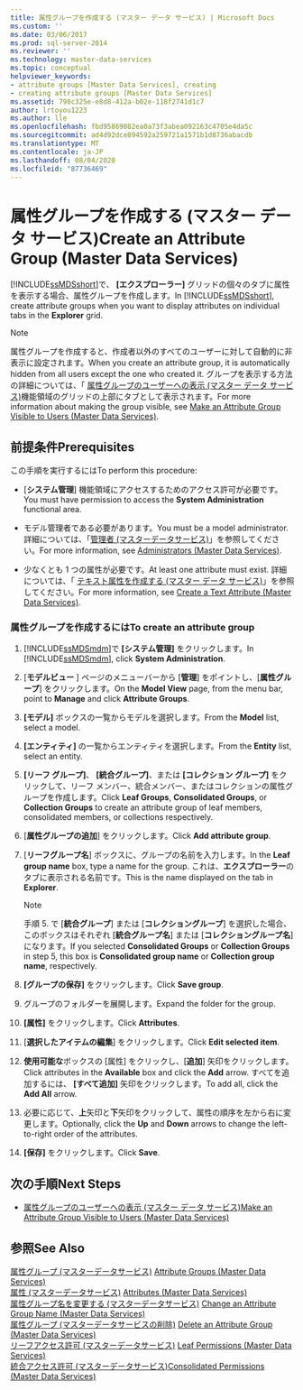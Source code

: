 ```yaml
---
title: 属性グループを作成する (マスター データ サービス) | Microsoft Docs
ms.custom: ''
ms.date: 03/06/2017
ms.prod: sql-server-2014
ms.reviewer: ''
ms.technology: master-data-services
ms.topic: conceptual
helpviewer_keywords:
- attribute groups [Master Data Services], creating
- creating attribute groups [Master Data Services]
ms.assetid: 798c325e-e8d8-412a-b02e-118f2741d1c7
author: lrtoyou1223
ms.author: lle
ms.openlocfilehash: fbd95869082ea0a73f3abea092163c4705e4da5c
ms.sourcegitcommit: ad4d92dce894592a259721a1571b1d8736abacdb
ms.translationtype: MT
ms.contentlocale: ja-JP
ms.lasthandoff: 08/04/2020
ms.locfileid: "87736469"
---
```

# <a name="create-an-attribute-group-master-data-services"></a><span data-ttu-id="eed9c-102">属性グループを作成する (マスター データ サービス)</span><span class="sxs-lookup"><span data-stu-id="eed9c-102">Create an Attribute Group (Master Data Services)</span></span>
  <span data-ttu-id="eed9c-103">[!INCLUDE[ssMDSshort](../includes/ssmdsshort-md.md)]で、 **[エクスプローラー]** グリッドの個々のタブに属性を表示する場合、属性グループを作成します。</span><span class="sxs-lookup"><span data-stu-id="eed9c-103">In [!INCLUDE[ssMDSshort](../includes/ssmdsshort-md.md)], create attribute groups when you want to display attributes on individual tabs in the **Explorer** grid.</span></span>  
  
> [!NOTE]  
>  <span data-ttu-id="eed9c-104">属性グループを作成すると、作成者以外のすべてのユーザーに対して自動的に非表示に設定されます。</span><span class="sxs-lookup"><span data-stu-id="eed9c-104">When you create an attribute group, it is automatically hidden from all users except the one who created it.</span></span> <span data-ttu-id="eed9c-105">グループを表示する方法の詳細については、「 [属性グループのユーザーへの表示 (マスター データ サービス)](make-an-attribute-group-visible-to-users-master-data-services.md)機能領域のグリッドの上部にタブとして表示されます。</span><span class="sxs-lookup"><span data-stu-id="eed9c-105">For more information about making the group visible, see [Make an Attribute Group Visible to Users &#40;Master Data Services&#41;](make-an-attribute-group-visible-to-users-master-data-services.md).</span></span>  
  
## <a name="prerequisites"></a><span data-ttu-id="eed9c-106">前提条件</span><span class="sxs-lookup"><span data-stu-id="eed9c-106">Prerequisites</span></span>  
 <span data-ttu-id="eed9c-107">この手順を実行するには</span><span class="sxs-lookup"><span data-stu-id="eed9c-107">To perform this procedure:</span></span>  
  
-   <span data-ttu-id="eed9c-108">[**システム管理**] 機能領域にアクセスするためのアクセス許可が必要です。</span><span class="sxs-lookup"><span data-stu-id="eed9c-108">You must have permission to access the **System Administration** functional area.</span></span>  
  
-   <span data-ttu-id="eed9c-109">モデル管理者である必要があります。</span><span class="sxs-lookup"><span data-stu-id="eed9c-109">You must be a model administrator.</span></span> <span data-ttu-id="eed9c-110">詳細については、「[管理者 &#40;マスターデータサービス&#41;](../../2014/master-data-services/administrators-master-data-services.md)」を参照してください。</span><span class="sxs-lookup"><span data-stu-id="eed9c-110">For more information, see [Administrators &#40;Master Data Services&#41;](../../2014/master-data-services/administrators-master-data-services.md).</span></span>  
  
-   <span data-ttu-id="eed9c-111">少なくとも 1 つの属性が必要です。</span><span class="sxs-lookup"><span data-stu-id="eed9c-111">At least one attribute must exist.</span></span> <span data-ttu-id="eed9c-112">詳細については、「 [テキスト属性を作成する (マスター データ サービス)](../../2014/master-data-services/create-a-text-attribute-master-data-services.md)」を参照してください。</span><span class="sxs-lookup"><span data-stu-id="eed9c-112">For more information, see [Create a Text Attribute &#40;Master Data Services&#41;](../../2014/master-data-services/create-a-text-attribute-master-data-services.md).</span></span>  
  
### <a name="to-create-an-attribute-group"></a><span data-ttu-id="eed9c-113">属性グループを作成するには</span><span class="sxs-lookup"><span data-stu-id="eed9c-113">To create an attribute group</span></span>  
  
1.  <span data-ttu-id="eed9c-114">[!INCLUDE[ssMDSmdm](../includes/ssmdsmdm-md.md)]で **[システム管理]** をクリックします。</span><span class="sxs-lookup"><span data-stu-id="eed9c-114">In [!INCLUDE[ssMDSmdm](../includes/ssmdsmdm-md.md)], click **System Administration**.</span></span>  
  
2.  <span data-ttu-id="eed9c-115">[**モデルビュー** ] ページのメニューバーから [**管理**] をポイントし、[**属性グループ**] をクリックします。</span><span class="sxs-lookup"><span data-stu-id="eed9c-115">On the **Model View** page, from the menu bar, point to **Manage** and click **Attribute Groups**.</span></span>  
  
3.  <span data-ttu-id="eed9c-116">**[モデル]** ボックスの一覧からモデルを選択します。</span><span class="sxs-lookup"><span data-stu-id="eed9c-116">From the **Model** list, select a model.</span></span>  
  
4.  <span data-ttu-id="eed9c-117">**[エンティティ]** の一覧からエンティティを選択します。</span><span class="sxs-lookup"><span data-stu-id="eed9c-117">From the **Entity** list, select an entity.</span></span>  
  
5.  <span data-ttu-id="eed9c-118">**[リーフ グループ]**、 **[統合グループ]**、または **[コレクション グループ]** をクリックして、リーフ メンバー、統合メンバー、またはコレクションの属性グループを作成します。</span><span class="sxs-lookup"><span data-stu-id="eed9c-118">Click **Leaf Groups**, **Consolidated Groups**, or **Collection Groups** to create an attribute group of leaf members, consolidated members, or collections respectively.</span></span>  
  
6.  <span data-ttu-id="eed9c-119">[**属性グループの追加**] をクリックします。</span><span class="sxs-lookup"><span data-stu-id="eed9c-119">Click **Add attribute group**.</span></span>  
  
7.  <span data-ttu-id="eed9c-120">[**リーフグループ名**] ボックスに、グループの名前を入力します。</span><span class="sxs-lookup"><span data-stu-id="eed9c-120">In the **Leaf group name** box, type a name for the group.</span></span> <span data-ttu-id="eed9c-121">これは、**エクスプローラー**のタブに表示される名前です。</span><span class="sxs-lookup"><span data-stu-id="eed9c-121">This is the name displayed on the tab in **Explorer**.</span></span>  
  
    > [!NOTE]  
    >  <span data-ttu-id="eed9c-122">手順 5. で [**統合グループ**] または [**コレクショングループ**] を選択した場合、このボックスはそれぞれ [**統合グループ名**] または [**コレクショングループ名**] になります。</span><span class="sxs-lookup"><span data-stu-id="eed9c-122">If you selected **Consolidated Groups** or **Collection Groups** in step 5, this box is **Consolidated group name** or **Collection group name**, respectively.</span></span>  
  
8.  <span data-ttu-id="eed9c-123">**[グループの保存]** をクリックします。</span><span class="sxs-lookup"><span data-stu-id="eed9c-123">Click **Save group**.</span></span>  
  
9. <span data-ttu-id="eed9c-124">グループのフォルダーを展開します。</span><span class="sxs-lookup"><span data-stu-id="eed9c-124">Expand the folder for the group.</span></span>  
  
10. <span data-ttu-id="eed9c-125">**[属性]** をクリックします。</span><span class="sxs-lookup"><span data-stu-id="eed9c-125">Click **Attributes**.</span></span>  
  
11. <span data-ttu-id="eed9c-126">[**選択したアイテムの編集**] をクリックします。</span><span class="sxs-lookup"><span data-stu-id="eed9c-126">Click **Edit selected item**.</span></span>  
  
12. <span data-ttu-id="eed9c-127">**使用可能な**ボックスの [属性] をクリックし、[**追加**] 矢印をクリックします。</span><span class="sxs-lookup"><span data-stu-id="eed9c-127">Click attributes in the **Available** box and click the **Add** arrow.</span></span> <span data-ttu-id="eed9c-128">すべてを追加するには、 **[すべて追加]** 矢印をクリックします。</span><span class="sxs-lookup"><span data-stu-id="eed9c-128">To add all, click the **Add All** arrow.</span></span>  
  
13. <span data-ttu-id="eed9c-129">必要に応じて、**上**矢印と**下**矢印をクリックして、属性の順序を左から右に変更します。</span><span class="sxs-lookup"><span data-stu-id="eed9c-129">Optionally, click the **Up** and **Down** arrows to change the left-to-right order of the attributes.</span></span>  
  
14. <span data-ttu-id="eed9c-130">**[保存]** をクリックします。</span><span class="sxs-lookup"><span data-stu-id="eed9c-130">Click **Save**.</span></span>  
  
## <a name="next-steps"></a><span data-ttu-id="eed9c-131">次の手順</span><span class="sxs-lookup"><span data-stu-id="eed9c-131">Next Steps</span></span>  
  
-   [<span data-ttu-id="eed9c-132">属性グループのユーザーへの表示 (マスター データ サービス)</span><span class="sxs-lookup"><span data-stu-id="eed9c-132">Make an Attribute Group Visible to Users &#40;Master Data Services&#41;</span></span>](make-an-attribute-group-visible-to-users-master-data-services.md)  
  
## <a name="see-also"></a><span data-ttu-id="eed9c-133">参照</span><span class="sxs-lookup"><span data-stu-id="eed9c-133">See Also</span></span>  
 <span data-ttu-id="eed9c-134">[属性グループ &#40;マスターデータサービス&#41;](../../2014/master-data-services/attribute-groups-master-data-services.md) </span><span class="sxs-lookup"><span data-stu-id="eed9c-134">[Attribute Groups &#40;Master Data Services&#41;](../../2014/master-data-services/attribute-groups-master-data-services.md) </span></span>  
 <span data-ttu-id="eed9c-135">[属性 &#40;マスターデータサービス&#41;](../../2014/master-data-services/attributes-master-data-services.md) </span><span class="sxs-lookup"><span data-stu-id="eed9c-135">[Attributes &#40;Master Data Services&#41;](../../2014/master-data-services/attributes-master-data-services.md) </span></span>  
 <span data-ttu-id="eed9c-136">[属性グループ名を変更する &#40;マスターデータサービス&#41;](../../2014/master-data-services/change-an-attribute-group-name-master-data-services.md) </span><span class="sxs-lookup"><span data-stu-id="eed9c-136">[Change an Attribute Group Name &#40;Master Data Services&#41;](../../2014/master-data-services/change-an-attribute-group-name-master-data-services.md) </span></span>  
 <span data-ttu-id="eed9c-137">[属性グループ &#40;マスターデータサービスの削除&#41;](../../2014/master-data-services/delete-an-attribute-group-master-data-services.md) </span><span class="sxs-lookup"><span data-stu-id="eed9c-137">[Delete an Attribute Group &#40;Master Data Services&#41;](../../2014/master-data-services/delete-an-attribute-group-master-data-services.md) </span></span>  
 <span data-ttu-id="eed9c-138">[リーフアクセス許可 &#40;マスターデータサービス&#41;](../../2014/master-data-services/leaf-permissions-master-data-services.md) </span><span class="sxs-lookup"><span data-stu-id="eed9c-138">[Leaf Permissions &#40;Master Data Services&#41;](../../2014/master-data-services/leaf-permissions-master-data-services.md) </span></span>  
 [<span data-ttu-id="eed9c-139">統合アクセス許可 &#40;マスターデータサービス&#41;</span><span class="sxs-lookup"><span data-stu-id="eed9c-139">Consolidated Permissions &#40;Master Data Services&#41;</span></span>](../../2014/master-data-services/consolidated-permissions-master-data-services.md)  
  
  
